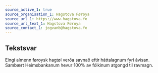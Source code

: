```yaml
---
source_active_1: true
source_organisation_1: Hagstova Føroya
source_url_1: https://www.hagstova.fo
source_url_text_1: Hagstova Føroya
source_contact_1: jogvanb@hagstova.fo
---
```

## Tekstsvar  
Eingi almenn føroysk hagtøl verða savnað eftir háttalagnum fyri ávísan. Sambært Heimsbankanum hevur 100% av fólkinum atgongd til ravmagn.
